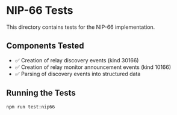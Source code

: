 # NIP-66 Tests

This directory contains tests for the NIP-66 implementation.

## Components Tested

- ✅ Creation of relay discovery events (kind 30166)
- ✅ Creation of relay monitor announcement events (kind 10166)
- ✅ Parsing of discovery events into structured data

## Running the Tests

```bash
npm run test:nip66
```

